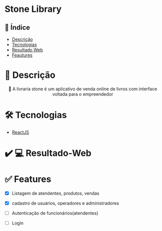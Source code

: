 # Stone Library

## 📌 Índice
<!--ts-->
   * [Descrição](#Descrição)
   * [Tecnologias](#Tecnologias)
   * [Resultado Web](#Resultado-Web)
   * [Feautures](#Features)
<!--te-->

# 🔖 Descrição
<p align="center">🚀 A livraria stone é um aplicativo de venda online de livros com interface voltada para o empreendedor</p>

# 🛠 Tecnologias
  * [ReactJS](https://reactjs.org/)

# ✔️ 💻 Resultado-Web

# ✅ Features
- [x] Listagem de atendentes, produtos, vendas
- [x] cadastro de usuários, operadores e administradores
- [ ] Autenticação de funcionários(atendentes)
- [ ] Login

